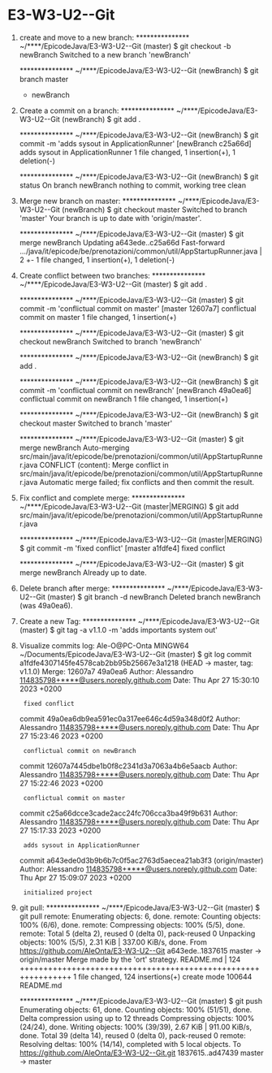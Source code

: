# E3-W3-U2--Git

1. create and move to a new branch:
    *************** ~/****/EpicodeJava/E3-W3-U2--Git (master)
    $ git checkout -b newBranch
    Switched to a new branch 'newBranch'

    *************** ~/****/EpicodeJava/E3-W3-U2--Git (newBranch)
    $ git branch
      master
    * newBranch

2. Create a commit on a branch:
    *************** ~/****/EpicodeJava/E3-W3-U2--Git (newBranch)
    $ git add .

    *************** ~/****/EpicodeJava/E3-W3-U2--Git (newBranch)
    $ git commit -m 'adds sysout in ApplicationRunner'
    [newBranch c25a66d] adds sysout in ApplicationRunner
     1 file changed, 1 insertion(+), 1 deletion(-)

    *************** ~/****/EpicodeJava/E3-W3-U2--Git (newBranch)
    $ git status
    On branch newBranch
    nothing to commit, working tree clean

3. Merge new branch on master:
    *************** ~/****/EpicodeJava/E3-W3-U2--Git (newBranch)
    $ git checkout master
    Switched to branch 'master'
    Your branch is up to date with 'origin/master'.

    *************** ~/****/EpicodeJava/E3-W3-U2--Git (master)
    $ git merge newBranch
    Updating a643ede..c25a66d
    Fast-forward
     .../java/it/epicode/be/prenotazioni/common/util/AppStartupRunner.java   | 2 +-
     1 file changed, 1 insertion(+), 1 deletion(-)

4. Create conflict between two branches:
    *************** ~/****/EpicodeJava/E3-W3-U2--Git (master)
    $ git add .

    *************** ~/****/EpicodeJava/E3-W3-U2--Git (master)
    $ git commit -m 'conflictual commit on master'
    [master 12607a7] conflictual commit on master
     1 file changed, 1 insertion(+)

    *************** ~/****/EpicodeJava/E3-W3-U2--Git (master)
    $ git checkout newBranch
    Switched to branch 'newBranch'

    *************** ~/****/EpicodeJava/E3-W3-U2--Git (newBranch)
    $ git add .

    *************** ~/****/EpicodeJava/E3-W3-U2--Git (newBranch)
    $ git commit -m 'conflictual commit on newBranch'
    [newBranch 49a0ea6] conflictual commit on newBranch
     1 file changed, 1 insertion(+)

    *************** ~/****/EpicodeJava/E3-W3-U2--Git (newBranch)
    $ git checkout master
    Switched to branch 'master'

    *************** ~/****/EpicodeJava/E3-W3-U2--Git (master)
    $ git merge newBranch
    Auto-merging src/main/java/it/epicode/be/prenotazioni/common/util/AppStartupRunner.java
    CONFLICT (content): Merge conflict in src/main/java/it/epicode/be/prenotazioni/common/util/AppStartupRunner.java
    Automatic merge failed; fix conflicts and then commit the result.

5. Fix conflict and complete merge:
    *************** ~/****/EpicodeJava/E3-W3-U2--Git (master|MERGING)
    $ git add src/main/java/it/epicode/be/prenotazioni/common/util/AppStartupRunner.java

    *************** ~/****/EpicodeJava/E3-W3-U2--Git (master|MERGING)
    $ git commit -m 'fixed conflict'
    [master a1fdfe4] fixed conflict

    *************** ~/****/EpicodeJava/E3-W3-U2--Git (master)
    $ git merge newBranch
    Already up to date.
    
6. Delete branch after merge:
    *************** ~/****/EpicodeJava/E3-W3-U2--Git (master)
    $ git branch -d newBranch
    Deleted branch newBranch (was 49a0ea6).

7. Create a new Tag:
    *************** ~/****/EpicodeJava/E3-W3-U2--Git (master)
    $ git tag -a v1.1.0 -m 'adds importants system out'

8. Visualize commits log:
    Ale-O@PC-Onta MINGW64 ~/Documents/EpicodeJava/E3-W3-U2--Git (master)
    $ git log
    commit a1fdfe4307145fe4578cab2bb95b25667e3a1218 (HEAD -> master, tag: v1.1.0)
    Merge: 12607a7 49a0ea6
    Author: Alessandro <114835798+****@users.noreply.github.com>
    Date:   Thu Apr 27 15:30:10 2023 +0200

        fixed conflict

    commit 49a0ea6db9ea591ec0a317ee646c4d59a348d0f2
    Author: Alessandro <114835798+****@users.noreply.github.com>
    Date:   Thu Apr 27 15:23:46 2023 +0200

        conflictual commit on newBranch

    commit 12607a7445dbe1b0f8c2341d3a7063a4b6e5aacb
    Author: Alessandro <114835798+****@users.noreply.github.com>
    Date:   Thu Apr 27 15:22:46 2023 +0200

        conflictual commit on master

    commit c25a66dcce3cade2acc24fc706cca3ba49f9b631
    Author: Alessandro <114835798+****@users.noreply.github.com>
    Date:   Thu Apr 27 15:17:33 2023 +0200

        adds sysout in ApplicationRunner

    commit a643ede0d3b9b6b7c0f5ac2763d5aecea21ab3f3 (origin/master)
    Author: Alessandro <114835798+****@users.noreply.github.com>
    Date:   Thu Apr 27 15:09:07 2023 +0200

        initialized project

9. git pull:
      *************** ~/****/EpicodeJava/E3-W3-U2--Git (master)
      $ git pull
      remote: Enumerating objects: 6, done.
      remote: Counting objects: 100% (6/6), done.
      remote: Compressing objects: 100% (5/5), done.
      remote: Total 5 (delta 2), reused 0 (delta 0), pack-reused 0
      Unpacking objects: 100% (5/5), 2.31 KiB | 337.00 KiB/s, done.
      From https://github.com/AleOnta/E3-W3-U2--Git
         a643ede..1837615  master     -> origin/master
      Merge made by the 'ort' strategy.
       README.md | 124 ++++++++++++++++++++++++++++++++++++++++++++++++++++++++++++++
       1 file changed, 124 insertions(+)
       create mode 100644 README.md

      *************** ~/****/EpicodeJava/E3-W3-U2--Git (master)
      $ git push
      Enumerating objects: 61, done.
      Counting objects: 100% (51/51), done.
      Delta compression using up to 12 threads
      Compressing objects: 100% (24/24), done.
      Writing objects: 100% (39/39), 2.67 KiB | 911.00 KiB/s, done.
      Total 39 (delta 14), reused 0 (delta 0), pack-reused 0
      remote: Resolving deltas: 100% (14/14), completed with 5 local objects.
      To https://github.com/AleOnta/E3-W3-U2--Git.git
         1837615..ad47439  master -> master
